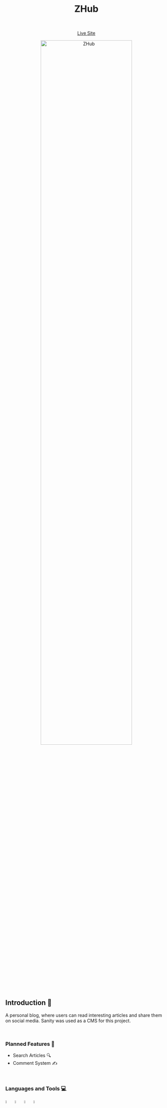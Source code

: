 <h1 align="center">ZHub</h3> 
<br>

<p align="center"><a href="https://zhub.vercel.app/">Live Site</a></p>



<p align="center">
<img src="https://i.ibb.co/m6YDzHR/ZHub.png" alt="ZHub"  height="75%" width="75%" >
</p>
<br>

## Introduction 🚀
<p>A personal blog, where users can read interesting articles and share them on social media. Sanity was used as a CMS for this project.</p>
<br>


<h3 align="left">Planned Features 📅 </h3>
<ul>
<li>Search Articles 🔍</li>
<li> Comment System ✍ </li>
</ul>
<br>


<h3 align="left">Languages and Tools 💻 </h3>
<p>
<a href="https://nextjs.org/" target="_blank"> <img src="https://cdn3.iconfinder.com/data/icons/teenyicons-outline-vol-2/15/nextjs-128.png" alt="c" width="5%" height="5%"/></a>
<a href="https://code.visualstudio.com/" target="_blank"> <img src="https://img.icons8.com/fluent/344/visual-studio-code-2019.png" alt="c" width="5%" height="5%"/></a>
<a href="https://tailwindcss.com/" target="_blank"> <img src="https://cdn3.iconfinder.com/data/icons/teenyicons-outline-vol-3/15/tailwind-128.png" alt="c" width="5% height="5"/></a>
<a href="https://www.sanity.io/" target="_blank"> <img src="https://avatars.githubusercontent.com/u/17177659?s=200&v=4" alt="c" width="5% height="5"/></a>
</p>
<br>


